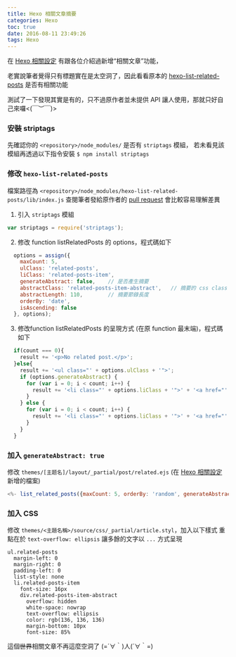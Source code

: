 ```yaml
---
title: Hexo 相關文章摘要
categories: Hexo
toc: true
date: 2016-08-11 23:49:26
tags: Hexo
---
```

在 [Hexo 相關設定](/blog/2016/08/09/hexo-configuration/#加入相關文章) 有跟各位介紹過新增“相關文章”功能，

老實說筆者覺得只有標題實在是太空洞了，因此看看原本的 [hexo-list-related-posts](https://github.com/nkmk/hexo-list-related-posts) 是否有相關功能

測試了一下發現其實是有的，只不過原作者並未提供 API 讓人使用，那就只好自己來囉<(￣︶￣)>

### 安裝 striptags
先確認你的 `<repository>/node_modules/` 是否有 `striptags` 模組，
若未看見該模組再透過以下指令安裝
`$ npm install striptags`

### 修改 `hexo-list-related-posts`
檔案路徑為 `<repository>/node_modules/hexo-list-related-posts/lib/index.js`
查閱筆者發給原作者的 [pull request](https://github.com/nkmk/hexo-list-related-posts/pull/3/commits/80e9739cb525f9907881d243bd04b90f6a2264d0#diff-1) 會比較容易理解差異
1. 引入 `striptags` 模組
```js
var striptags = require('striptags');
```
2. 修改 function listRelatedPosts 的 options，程式碼如下
```js
  options = assign({
    maxCount: 5,
    ulClass: 'related-posts',
    liClass: 'related-posts-item',
    generateAbstract: false,    // 是否產生摘要
    abstractClass: 'related-posts-item-abstract',   // 摘要的 css class
    abstractLength: 110,        // 摘要節錄長度
    orderBy: 'date',
    isAscending: false
  }, options);
```
3. 修改function listRelatedPosts 的呈現方式 (在原 function 最末端)，程式碼如下
```js
  if(count === 0){
    result += '<p>No related post.</p>';
  }else{
    result += '<ul class="' + options.ulClass + '">';
    if (options.generateAbstract) {
      for (var i = 0; i < count; i++) {
        result += '<li class="' + options.liClass + '">' + '<a href="' + root + postList[i].path + '">' + postList[i].title + '</a><div class="' + options.abstractClass + '">' + striptags(postList[i].content).substring(0, options.abstractLength) + '</div></li>';
      }
    } else {
      for (var i = 0; i < count; i++) {
        result += '<li class="' + options.liClass + '">' + '<a href="' + root + postList[i].path + '">' + postList[i].title + '</a></li>';
      }
    }
  }
```

### 加入 `generateAbstract: true`
修改 `themes/[主题名]/layout/_partial/post/related.ejs`  (在 [Hexo 相關設定](/blog/2016/08/09/hexo-configuration/#加入相關文章) 新增的檔案)
```js
<%- list_related_posts({maxCount: 5, orderBy: 'random', generateAbstract: true}) %>
```

### 加入 CSS
修改 `themes/<主題名稱>/source/css/_partial/article.styl`，加入以下樣式
重點在於 `text-overflow: ellipsis` 讓多餘的文字以 `...` 方式呈現
```styl
ul.related-posts
  margin-left: 0
  margin-right: 0
  padding-left: 0
  list-style: none
  li.related-posts-item
    font-size: 16px
    div.related-posts-item-abstract
      overflow: hidden
      white-space: nowrap
      text-overflow: ellipsis
      color: rgb(136, 136, 136)
      margin-bottom: 10px
      font-size: 85%
```

這個~~世界~~相關文章不再這麼空洞了 (=´∀｀)人(´∀｀=)